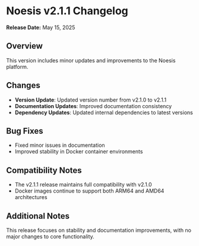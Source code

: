 # Noesis v2.1.1 Changelog

**Release Date:** May 15, 2025

## Overview

This version includes minor updates and improvements to the Noesis platform.

## Changes

- **Version Update**: Updated version number from v2.1.0 to v2.1.1
- **Documentation Updates**: Improved documentation consistency
- **Dependency Updates**: Updated internal dependencies to latest versions

## Bug Fixes

- Fixed minor issues in documentation
- Improved stability in Docker container environments

## Compatibility Notes

- The v2.1.1 release maintains full compatibility with v2.1.0
- Docker images continue to support both ARM64 and AMD64 architectures

## Additional Notes

This release focuses on stability and documentation improvements, with no major changes to core functionality.
